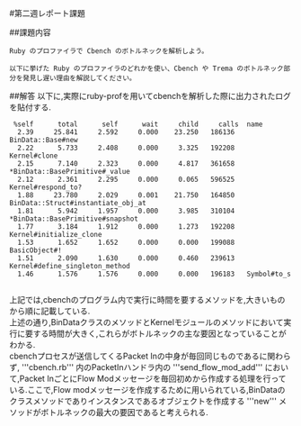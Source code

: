 #第二週レポート課題

##課題内容
```  
Ruby のプロファイラで Cbench のボトルネックを解析しよう。

以下に挙げた Ruby のプロファイラのどれかを使い、Cbench や Trema のボトルネック部分を発見し遅い理由を解説してください。  
```

##解答
 以下に,実際にruby-profを用いてcbenchを解析した際に出力されたログを貼付する.

```  
 %self      total      self      wait     child     calls  name
  2.39     25.841     2.592     0.000    23.250   186136   BinData::Base#new
  2.22      5.733     2.408     0.000     3.325   192208   Kernel#clone
  2.15      7.140     2.323     0.000     4.817   361658  *BinData::BasePrimitive#_value
  2.12      2.361     2.295     0.000     0.065   596525   Kernel#respond_to?
  1.88     23.780     2.029     0.001    21.750   164850   BinData::Struct#instantiate_obj_at
  1.81      5.942     1.957     0.000     3.985   310104  *BinData::BasePrimitive#snapshot
  1.77      3.184     1.912     0.000     1.273   192208   Kernel#initialize_clone
  1.53      1.652     1.652     0.000     0.000   199088   BasicObject#!
  1.51      2.090     1.630     0.000     0.460   239613   Kernel#define_singleton_method
  1.46      1.576     1.576     0.000     0.000   196183   Symbol#to_s
  
```

 上記では,cbenchのプログラム内で実行に時間を要するメソッドを,大きいものから順に記載している.  
 上述の通り,BinDataクラスのメソッドとKernelモジュールのメソッドにおいて実行に要する時間が大きく,これらがボトルネックの主な要因となっていることがわかる.  
cbenchプロセスが送信してくるPacket Inの中身が毎回同じものであるに関わらず, '''cbench.rb''' 内のPacketInハンドラ内の '''send_flow_mod_add''' において,Packet InごとにFlow Modメッセージを毎回初めから作成する処理を行っている.ここで,Flow modメッセージを作成するために用いられている,BinDataのクラスメソッドでありインスタンスであるオブジェクトを作成する '''new''' メソッドがボトルネックの最大の要因であると考えられる.